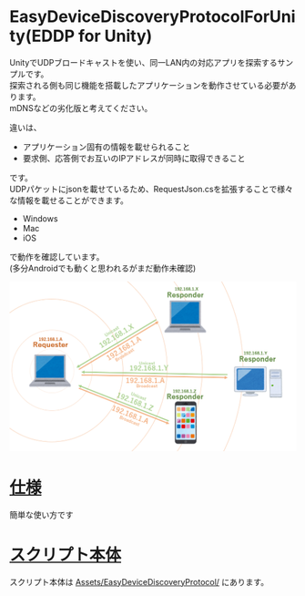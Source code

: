 # EasyDeviceDiscoveryProtocolForUnity(EDDP for Unity)
UnityでUDPブロードキャストを使い、同一LAN内の対応アプリを探索するサンプルです。  
探索される側も同じ機能を搭載したアプリケーションを動作させている必要があります。  
mDNSなどの劣化版と考えてください。  
  
違いは、

+ アプリケーション固有の情報を載せられること
+ 要求側、応答側でお互いのIPアドレスが同時に取得できること

です。  
UDPパケットにjsonを載せているため、RequestJson.csを拡張することで様々な情報を載せることができます。  
  
+ Windows
+ Mac
+ iOS

で動作を確認しています。  
(多分Androidでも動くと思われるがまだ動作未確認)
  
<img src="https://github.com/gpsnmeajp/EasyDeviceDiscoveryProtocolForUnity/blob/master/img/image.png?raw=true"></img>

# [仕様](doc/doc.md)
簡単な使い方です

# [スクリプト本体](Assets/EasyDeviceDiscoveryProtocol/)
スクリプト本体は [Assets/EasyDeviceDiscoveryProtocol/](Assets/EasyDeviceDiscoveryProtocol/) にあります。
